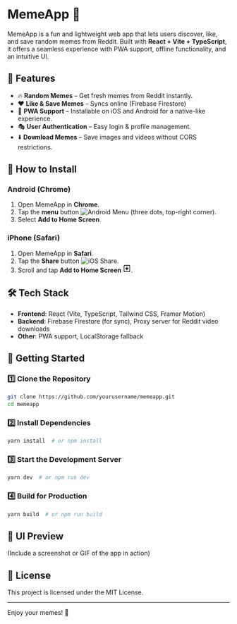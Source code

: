 # MemeApp 🎉

MemeApp is a fun and lightweight web app that lets users discover, like, and save random memes from Reddit. Built with **React + Vite + TypeScript**, it offers a seamless experience with PWA support, offline functionality, and an intuitive UI.

## 🚀 Features

- 🔥 **Random Memes** – Get fresh memes from Reddit instantly.
- ❤️ **Like & Save Memes** – Syncs online (Firebase Firestore)
- 📲 **PWA Support** – Installable on iOS and Android for a native-like experience.
- 🎭 **User Authentication** – Easy login & profile management.
- ⬇️ **Download Memes** – Save images and videos without CORS restrictions.

## 📱 How to Install

### Android (Chrome)
1. Open MemeApp in **Chrome**.
2. Tap the **menu** button <img src="public/icons/android-menu.svg" alt="Android Menu" width="18" height="18"> (three dots, top-right corner).
3. Select **Add to Home Screen**.

### iPhone (Safari)
1. Open MemeApp in **Safari**.
2. Tap the **Share** button <img src="public/icons/ios-share.svg" alt="iOS Share" width="18" height="18">.
3. Scroll and tap **Add to Home Screen** <img src="public/icons/ios-add-home.png" alt="iOS Add Home" width="18" height="18">.

## 🛠️ Tech Stack
- **Frontend**: React (Vite, TypeScript, Tailwind CSS, Framer Motion)
- **Backend**: Firebase Firestore (for sync), Proxy server for Reddit video downloads
- **Other**: PWA support, LocalStorage fallback

## 🚀 Getting Started

### 1️⃣ Clone the Repository
```bash
git clone https://github.com/yourusername/memeapp.git
cd memeapp
```

### 2️⃣ Install Dependencies
```bash
yarn install  # or npm install
```

### 3️⃣ Start the Development Server
```bash
yarn dev  # or npm run dev
```

### 4️⃣ Build for Production
```bash
yarn build  # or npm run build
```

## 🎨 UI Preview
(Include a screenshot or GIF of the app in action)

## 📜 License
This project is licensed under the MIT License.

---

Enjoy your memes! 🚀
